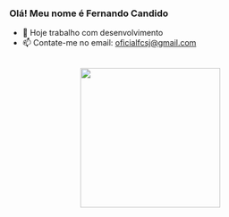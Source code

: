 ### Olá! Meu nome é Fernando Candido  
- 🔭 Hoje trabalho com desenvolvimento 
- 📫 Contate-me no email: oficialfcsj@gmail.com 

<br>
<div align="center">
  <a href="https://github.com/fernando-candido">
  <img height="250em" src="https://github-readme-stats.vercel.app/api/top-langs/?username=fernando-candido&show_icons=true&theme=radical">
</div>
